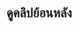 ---
bg_image: images/backgrounds/page-title.jpg
description: 
draft: false
title: ดูคลิปย้อนหลัง
---
